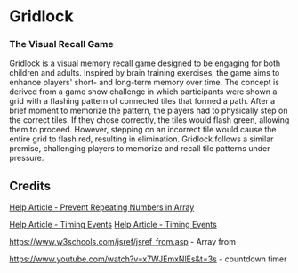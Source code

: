 # Gridlock
### The Visual Recall Game 

Gridlock is a visual memory recall game designed to be engaging for both children and adults. Inspired by brain training exercises, the game aims to enhance players' short- and long-term memory over time. The concept is derived from a game show challenge in which participants were shown a grid with a flashing pattern of connected tiles that formed a path. After a brief moment to memorize the pattern, the players had to physically step on the correct tiles. If they chose correctly, the tiles would flash green, allowing them to proceed. However, stepping on an incorrect tile would cause the entire grid to flash red, resulting in elimination. Gridlock follows a similar premise, challenging players to memorize and recall tile patterns under pressure.


## Credits 
[Help Article - Prevent Repeating Numbers in Array](https://forum.freecodecamp.org/t/how-to-make-math-random-not-repeat-same-numbers/417973/2)

[Help Article - Timing Events](https://www.w3schools.com/js/js_timing.asp#:~:text=The%20setTimeout()%20Method,number%20of%20milliseconds%20before%20execution.)
[Help Article - Timing Events](https://forum.freecodecamp.org/t/settimeout-func/597888)


https://www.w3schools.com/jsref/jsref_from.asp - Array from 

https://www.youtube.com/watch?v=x7WJEmxNlEs&t=3s - countdown timer 